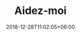 ---
title: "Aidez-moi"
date: 2018-12-28T11:02:05+06:00
icon: "ti-info-alt"
type: "pages"
weight: 2
---